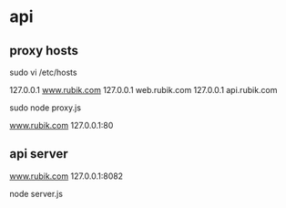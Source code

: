 # api

## proxy hosts

sudo vi /etc/hosts

127.0.0.1  www.rubik.com
127.0.0.1  web.rubik.com
127.0.0.1  api.rubik.com

sudo node proxy.js

www.rubik.com  127.0.0.1:80

## api server

www.rubik.com  127.0.0.1:8082

node server.js